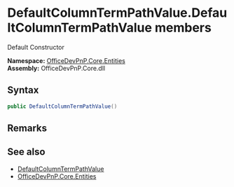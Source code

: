 # DefaultColumnTermPathValue.DefaultColumnTermPathValue members 
 Default Constructor   

**Namespace:** [OfficeDevPnP.Core.Entities](OfficeDevPnP.Core.Entities.md)  
**Assembly:** OfficeDevPnP.Core.dll  
## Syntax
```C#
public DefaultColumnTermPathValue()
```
## Remarks
  
## See also
- [DefaultColumnTermPathValue](OfficeDevPnP.Core.Entities.DefaultColumnTermPathValue.md)
- [OfficeDevPnP.Core.Entities](OfficeDevPnP.Core.Entities.md)
